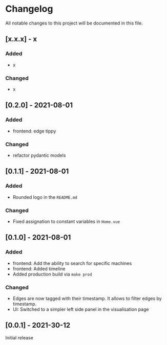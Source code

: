 # Changelog
All notable changes to this project will be documented in this file.

## [x.x.x] - x

### Added
- x

### Changed
- x

## [0.2.0] - 2021-08-01

### Added
- frontend: edge tippy

### Changed
- refactor pydantic models

## [0.1.1] - 2021-08-01

### Added
- Rounded logo in the `README.md`

### Changed
- Fixed assignation to constant variables in `Home.vue`

## [0.1.0] - 2021-08-01

### Added
- frontend: Add the ability to search for specific machines
- frontend: Added timeline
- Added production build via `make prod`

### Changed
- Edges are now tagged with their timestamp. It allows to filter edges by timestamp.
- UI: Switched to a simpler left side panel in the visualisation page

## [0.0.1] - 2021-30-12
Initial release